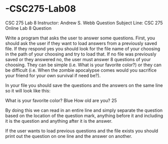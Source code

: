 # -CSC275-Lab08
CSC 275 Lab 8
Instructor: Andrew S. Webb
Question Subject Line: CSC 275 Online Lab 8 Question

Write a program that asks the user to answer some questions. First, you should ask the user if they want to load answers from a previously saved file. If they respond yes you should look for the file name of your choosing in the path of your choosing and try to load that. If no file was previously saved or they answered no, the user must answer 8 questions of your choosing. They can be simple (i.e. What is your favorite color?) or they can be difficult (i.e. When the zombie apocalypse comes would you sacrifice your friend for your own survival if need be?). 

In your file you should save the questions and the answers on the same line so it will look like this:

What is your favorite color? Blue
How old are you? 25

By doing this we can read in an entire line and simply separate the question based on the location of the question mark, anything before it and including it is the question and anything after it is the answer.

If the user wants to load previous questions and the file exists you should print out the question on one line and the answer on another.

